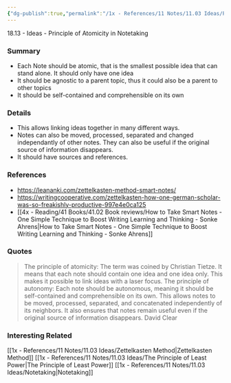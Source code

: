 ```yaml
---
{"dg-publish":true,"permalink":"/1x - References/11 Notes/11.03 Ideas/Principle of Atomicity in Notetaking/","title":"Principle of Atomicity in Notetaking","created":"2023-07-16T19:22:56.000+03:00","updated":"2024-02-14T20:18:25.305+03:00"}
---
```


18.13 - Ideas - Principle of Atomicity in Notetaking

### Summary
- Each Note should be atomic, that is the smallest possible idea that can stand alone. It should only have one idea
- It should be agnostic to a parent topic, thus it could also be a parent to other topics
- It should be self-contained and comprehensible on its own

### Details
- This allows linking ideas together in many different ways.
- Notes can also be moved, processed, separated and changed independantly of other notes. They can also be useful if the original source of information disappears.
- It should have sources and references.

### References
- https://leananki.com/zettelkasten-method-smart-notes/
- https://writingcooperative.com/zettelkasten-how-one-german-scholar-was-so-freakishly-productive-997e4e0ca125
- [[4x - Reading/41 Books/41.02 Book reviews/How to Take Smart Notes - One Simple Technique to Boost Writing Learning and Thinking - Sonke Ahrens\|How to Take Smart Notes - One Simple Technique to Boost Writing Learning and Thinking - Sonke Ahrens]]

### Quotes
> The principle of atomicity: The term was coined by Christian Tietze. It means that each note should contain one idea and one idea only. This makes it possible to link ideas with a laser focus.
The principle of autonomy: Each note should be autonomous, meaning it should be self-contained and comprehensible on its own. This allows notes to be moved, processed, separated, and concatenated independently of its neighbors. It also ensures that notes remain useful even if the original source of information disappears.
>David Clear


### Interesting Related
[[1x - References/11 Notes/11.03 Ideas/Zettelkasten Method\|Zettelkasten Method]]
[[1x - References/11 Notes/11.03 Ideas/The Principle of Least Power\|The Principle of Least Power]]
[[1x - References/11 Notes/11.03 Ideas/Notetaking\|Notetaking]]
